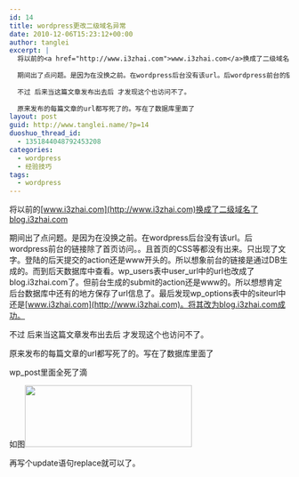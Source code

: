 ```yaml
---
id: 14
title: wordpress更改二级域名异常
date: 2010-12-06T15:23:12+00:00
author: tanglei
excerpt: |
  将以前的<a href="http://www.i3zhai.com">www.i3zhai.com</a>换成了二级域名了blog.i3zhai.com
  
  期间出了点问题。是因为在没换之前。在wordpress后台没有该url。后wordpress前台的链接除了首页访问。。且首页的CSS等都没有出来。只出现了文字。登陆的后天提交的action还是www开头的。所以想象前台的链接是通过DB生成的。而到后天数据库中查看。wp_users表中user_url中的url也改成了blog.i3zhai.com了。但前台生成的submit的action还是www的。所以想想肯定后台数据库中还有的地方保存了url信息了。最后发现wp_options表中的siteurl中还是<a href="http://www.i3zhai.com">www.i3zhai.com</a>。将其改为blog.i3zhai.com成功。
  
  不过 后来当这篇文章发布出去后 才发现这个也访问不了。
  
  原来发布的每篇文章的url都写死了的。写在了数据库里面了
layout: post
guid: http://www.tanglei.name/?p=14
duoshuo_thread_id:
  - 1351844048792453208
categories:
  - wordpress
  - 经验技巧
tags:
  - wordpress
---
```

将以前的[www.i3zhai.com](http://www.i3zhai.com)换成了二级域名了blog.i3zhai.com

期间出了点问题。是因为在没换之前。在wordpress后台没有该url。后wordpress前台的链接除了首页访问。。且首页的CSS等都没有出来。只出现了文字。登陆的后天提交的action还是www开头的。所以想象前台的链接是通过DB生成的。而到后天数据库中查看。wp\_users表中user\_url中的url也改成了blog.i3zhai.com了。但前台生成的submit的action还是www的。所以想想肯定后台数据库中还有的地方保存了url信息了。最后发现wp_options表中的siteurl中还是[www.i3zhai.com](http://www.i3zhai.com)。将其改为blog.i3zhai.com成功。

不过 后来当这篇文章发布出去后 才发现这个也访问不了。

原来发布的每篇文章的url都写死了的。写在了数据库里面了

wp_post里面全死了滴

如图<a rel="attachment wp-att-18" href="/blog/wordpress_blog_urlexception.htmltemp/"><img class="alignleft size-medium wp-image-18" title="temp" src="/wp-content/uploads/2010/12/temp-300x111.png" alt="" width="300" height="111" /></a>

再写个update语句replace就可以了。
